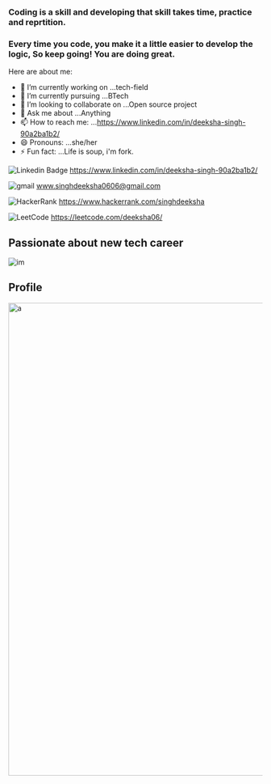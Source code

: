 ### Coding is a skill and developing that skill takes time, practice and reprtition.
### Every time you code, you make it a little easier to develop the logic, So keep going! You are doing great.


<!--**dkshsingh/Dkshsingh** is a ✨ _special_ ✨ repository because its `README.md` (this file) appears on your GitHub profile.-->

Here are about me:

- 🔭 I’m currently working on ...tech-field
- 🌱 I’m currently pursuing ...BTech
- 👯 I’m looking to collaborate on ...Open source project
- 💬 Ask me about ...Anything
- 📫 How to reach me: ...https://www.linkedin.com/in/deeksha-singh-90a2ba1b2/ 
- 😄 Pronouns: ...she/her
- ⚡ Fun fact: ...Life is soup, i'm fork.

<!-- social media Handles -->
![Linkedin Badge](https://img.shields.io/badge/Contact-LinkedIn-blue)
https://www.linkedin.com/in/deeksha-singh-90a2ba1b2/


![gmail](https://img.shields.io/badge/Contact-Gmail-red)
www.singhdeeksha0606@gmail.com

![HackerRank](https://img.shields.io/badge/Contact-HackerRank-green)
https://www.hackerrank.com/singhdeeksha

![LeetCode](https://img.shields.io/badge/Contact-Leetcode-%20yellow)
https://leetcode.com/deeksha06/


## Passionate about new tech career
![im](https://user-images.githubusercontent.com/78050476/179518187-a64a3f91-17f3-49e4-bfb8-3cd1e62da89c.jpg)

## Profile
<img width="935" alt="a" src="https://user-images.githubusercontent.com/78050476/179736519-8f8c9419-ef11-42ef-8d1a-df1f6763df1d.png">

